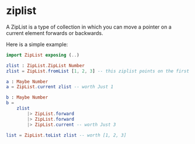 # ziplist

A ZipList is a type of collection in which you can move a pointer on a current element forwards or backwards.

Here is a simple example:

```elm
import ZipList exposing (..)

zlist : ZipList.ZipList Number
zlist = ZipList.fromList [1, 2, 3] -- this ziplist points on the first element (1) after creation

a : Maybe Number
a = ZipList.current zlist -- worth Just 1

b : Maybe Number
b =
    zlist
        |> ZipList.forward
        |> ZipList.forward
        |> ZipList.current -- worth Just 3

list = ZipList.toList zlist -- worth [1, 2, 3]
```
